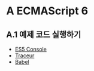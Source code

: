 # A ECMAScript 6

## A.1 예제 코드 실행하기

- [ES5 Console](https://es6console.com)
- [Traceur](http://bit.ly/1IE4UJs)
- [Babel](http://babeljs.io/repl)

